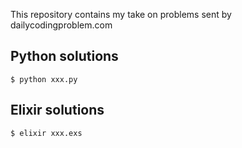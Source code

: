 This repository contains my take on problems sent by dailycodingproblem.com

## Python solutions

```
$ python xxx.py 
```

## Elixir solutions

```
$ elixir xxx.exs 
```
